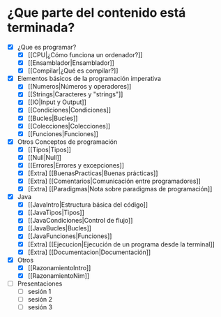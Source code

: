 # ¿Que parte del contenido está terminada?


- [x] ¿Que es programar?
	- [x] [[CPU|¿Cómo funciona un ordenador?]]
	- [x] [[Ensamblador|Ensamblador]]
	- [x] [[Compilar|¿Qué es compilar?]]
	
- [x] Elementos básicos de la programación imperativa
	- [x] [[Numeros|Números y operadores]]
	- [x] [[Strings|Caracteres y "strings"]]
	- [x] [[IO|Input y Output]]
	- [x] [[Condiciones|Condiciones]]
	- [x] [[Bucles|Bucles]]
	- [x] [[Colecciones|Colecciones]]
	- [x] [[Funciones|Funciones]]

- [x] Otros Conceptos de programación
	- [x] [[Tipos|Tipos]]
	- [x] [[Null|Null]]
	- [x] [[Errores|Errores y excepciones]]
	- [x] \[Extra\] [[BuenasPracticas|Buenas prácticas]] 
	- [x] \[Extra\] [[Comentarios|Comunicación entre programadores]]
	- [x] \[Extra\] [[Paradigmas|Nota sobre paradigmas de programación]]

- [x] Java
	- [x] [[JavaIntro|Estructura básica del código]]
	- [x] [[JavaTipos|Tipos]]
	- [x] [[JavaCondiciones|Control de flujo]]
	- [x] [[JavaBucles|Bucles]]
	- [x] [[JavaFunciones|Funciones]]
	- [x] \[Extra\] [[Ejecucion|Ejecución de un programa desde la terminal]]
	- [x] \[Extra\] [[Documentacion|Documentación]]

- [x] Otros
	- [x] [[RazonamientoIntro]]
	- [x] [[RazonamientoNim]]

- [ ] Presentaciones
	- [ ] sesión 1
	- [ ] sesión 2
	- [ ] sesión 3